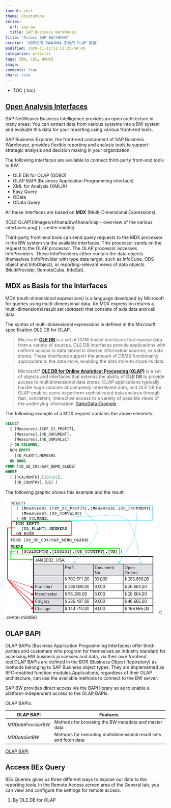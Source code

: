 ```yaml
---
layout: post
theme: UbuntuMono
series:
  url: sap-bw
  title: SAP Business Warehouse
title: "Access SAP BW/4HANA"
excerpt: "如何访问 BW4HANA 系统的 OLAP 数据"
modified: 2020-11-11T11:51:25-04:00
categories: articles
tags: [BW, CDS, HANA]
image:
comments: true
share: true
---
```


* TOC
{:toc}

## [Open Analysis Interfaces](https://help.sap.com/doc/PRODUCTION/saphelp_nw74/7.4.16/en-US/d9/ed8c3c59021315e10000000a114084/content.htm?no_cache=true)

SAP NetWeaver Business Intelligence provides an open architecture in many areas: You can extract data from various systems into a BW system and evaluate this data for your reporting using various front-end tools.

SAP Business Explorer, the front-end component of SAP Business Warehouse, provides flexible reporting and analysis tools to support strategic analysis and decision making in your organization.

The following interfaces are available to connect third-party front-end tools to BW:

* OLE DB for OLAP (ODBO)
* OLAP BAPI (Business Application Programming interface)
* XML for Analysis (XML/A)
* Easy Query
* OData
* OData Query


All these interfaces are based on **MDX** (Multi-Dimensional Expressions).

![OLE OLAP](/images/s4hana/bw4hana/olap - overview of the various interfaces.png)
{: .center.middle}

Third-party front-end tools can send query requests to the MDX processor in the BW system via the available interfaces. This processor sends on the request to the OLAP processor. The OLAP processor accesses InfoProviders. These InfoProviders either contain the data objects themselves (InfoProvider with type data target, such as InfoCube, ODS object and InfoObject), or reporting-relevant views of data objects (MultiProvider, RemoteCube, InfoSet).

##  MDX as Basis for the Interfaces 

MDX (multi-dimensional expressions) is a language developed by Microsoft for queries using multi-dimensional data. An MDX expression returns a multi-dimensional result set (*dataset*) that consists of axis data and cell data.

The syntax of multi-dimensional expressions is defined in the Microsoft specification OLE DB for OLAP.

> Microsoft [**OLE DB**](https://docs.microsoft.com/en-us/previous-versions/windows/desktop/ms722784(v=vs.85)) is a set of COM-based interfaces that expose data from a variety of sources. OLE DB interfaces provide applications with uniform access to data stored in diverse information sources, or data stores. These interfaces support the amount of DBMS functionality appropriate to the data store, enabling the data store to share its data.

> Microsoft? [**OLE DB for Online Analytical Processing (OLAP)**](https://docs.microsoft.com/en-us/previous-versions/windows/desktop/ms714903(v=vs.85)) is a set of objects and interfaces that extends the ability of **OLE DB** to provide access to multidimensional data stores. OLAP applications typically handle huge volumes of complexly interrelated data, and OLE DB for OLAP enables users to perform sophisticated data analysis through fast, consistent, interactive access to a variety of possible views of the underlying information. [SalesData Example](https://docs.microsoft.com/en-us/previous-versions/windows/desktop/ms722730(v=vs.85))

The following example of a MDX request contains the above elements:

```sql
SELECT
  { [Measures].[CKF_SI_PROFIT],
    [Measures].[0D_DOCUMENT],
    [Measures].[0D_OORVALSC]
  } ON COLUMNS,
  NON EMPTY
    [0D_PLANT].MEMBERS
  ON ROWS
FROM [0D_SD_C03/SAP_DEMO_OLEDB]
WHERE
  ( [0CALMONTH].[200101],
    [0D_COUNTRY].[US] )
```

The following graphic shows this example and the result:

![MDX result](/images/s4hana/bw4hana/h-00100010000_image002.gif)
{: .center.middle}

## OLAP BAPI

OLAP BAPIs (Business Application Programming Interfaces) offer third-parties and customers who program for themselves an industry standard for accessing BW business processes and data, via their own frontend tool.OLAP BAPIs are defined in the BOR (Business Object Repository) as methods belonging to SAP Business object types. They are implemented as RFC-enabled function modules.Applications, regardless of their OLAP architecture, can use the available methods to connect to the BW server.

SAP BW provides direct access via the BAPI library so as to enable a platform-independent access to the OLAP BAPIs.

OLAP BAPIs:

OLAP BAPI | Features | 
--- | --- |
*MDDataProviderBW* | Methods for browsing the BW metadata and master data |
*MDDataSetBW* | Methods for executing multidimensional result sets and fetch data |
 

[OLAP BAPI](https://help.sap.com/doc/PRODUCTION/saphelp_nw74/7.4.16/en-US/64/9b8f3c855f0454e10000000a11405a/content.htm?no_cache=true)

## Access BEx Query

BEx Queries gives us three different ways to expose our data to the reporting tools. In the Remote Access screen area of the General tab, you can view and configure the settings for remote access.

1. By OLE DB for OLAP  
